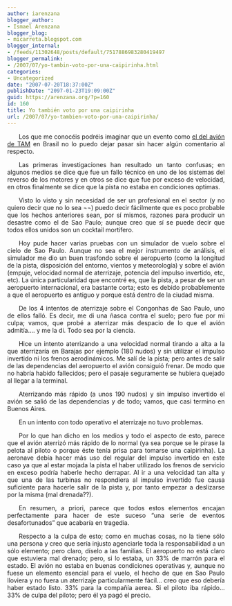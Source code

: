 ```yaml
---
author: iarenzana
blogger_author:
- Ismael Arenzana
blogger_blog:
- micarreta.blogspot.com
blogger_internal:
- /feeds/11302648/posts/default/7517886983280419497
blogger_permalink:
- /2007/07/yo-tambin-voto-por-una-caipirinha.html
categories:
- Uncategorized
date: "2007-07-20T18:37:00Z"
publishDate: "2097-01-23T19:09:00Z"
guid: https://arenzana.org/?p=160
id: 160
title: Yo también voto por una caipirinha
url: /2007/07/yo-tambien-voto-por-una-caipirinha/
---
```

<p style="text-align:justify;text-indent:20pt;">
  Los que me conocéis podréis imaginar que un evento como <a href="http://www.elmundo.es/elmundo/2007/07/18/internacional/1184714515.html">el del avión de TAM</a> en Brasil no lo puedo dejar pasar sin hacer algún comentario al respecto.
</p>

<p style="text-align:justify;text-indent:20pt;">
  Las primeras investigaciones han resultado un tanto confusas; en algunos medios se dice que fue un fallo técnico en uno de los sistemas del reverso de los motores y en otros se dice que fue por exceso de velocidad, en otros finalmente se dice que la pista no estaba en condiciones optimas.
</p>

<p style="text-align:justify;text-indent:20pt;">
  Visto lo visto y sin necesidad de ser un profesional en el sector (y no quiero decir que no lo sea ¬¬) puedo decir fácilmente que es poco probable que los hechos anteriores sean, por sí mismos, razones para producir un desastre como el de Sao Paulo; aunque creo que sí se puede decir que todos ellos unidos son un cocktail mortífero.
</p>

<p style="text-align:justify;text-indent:20pt;">
  Hoy pude hacer varias pruebas con un simulador de vuelo sobre el cielo de Sao Paulo. Aunque no sea el mejor instrumento de análisis, el simulador me dio un buen trasfondo sobre el aeropuerto (como la longitud de la pista, disposición del entorno, vientos y meteorología) y sobre el avión (empuje, velocidad normal de aterrizaje, potencia del impulso invertido, etc, etc). La única particularidad que encontré es, que la pista, a pesar de ser un aeropuerto internacional, era bastante corta; esto es debido probablemente a que el aeropuerto es antiguo y porque está dentro de la ciudad misma.
</p>

<p style="text-align:justify;text-indent:20pt;">
  De los 4 intentos de aterrizaje sobre el Congonhas de Sao Paulo, uno de ellos falló. Es decir, me di una ñasca contra el suelo; pero fue por mi culpa; vamos, que probé a aterrizar más despacio de lo que el avión admitía&#8230;. y me la di. Todo sea por la ciencia.
</p>

<p style="text-align:justify;text-indent:20pt;">
  Hice un intento aterrizando a una velocidad normal tirando a alta a la que aterrizaría en Barajas por ejemplo (180 nudos) y sin utilizar el impulso invertido ni los frenos aerodinámicos. Me salí de la pista; pero antes de salir de las dependencias del aeropuerto el avión consiguió frenar. De modo que no habría habido fallecidos; pero el pasaje seguramente se hubiera quejado al llegar a la terminal.
</p>

<p style="text-align:justify;text-indent:20pt;">
  Aterrizando más rápido (a unos 190 nudos) y sin impulso invertido el avión se salió de las dependencias y de todo; vamos, que casi termino en Buenos Aires.
</p>

<p style="text-align:justify;text-indent:20pt;">
  En un intento con todo operativo el aterrizaje no tuvo problemas.
</p>

<p style="text-align:justify;text-indent:20pt;">
  Por lo que han dicho en los medios y todo el aspecto de esto, parece que el avión aterrizó más rápido de lo normal (ya sea porque se le pirase la pelota al piloto o porque éste tenía prisa para tomarse una caipirinha). La aeronave debía hacer más uso del regular del impulso invertido en este caso ya que al estar mojada la pista el haber utilizado los frenos de servicio en exceso podría haberle hecho derrapar. Al ir a una velocidad tan alta y que una de las turbinas no respondiera al impulso invertido fue causa suficiente para hacerle salir de la pista y, por tanto empezar a deslizarse por la misma (mal drenada??).
</p>

<p style="text-align:justify;text-indent:20pt;">
  En resumen, a priori, parece que todos estos elementos encajan perfectamente para hacer de este suceso &#8220;una serie de eventos desafortunados&#8221; que acabaría en tragedia.
</p>

<p style="text-align:justify;text-indent:20pt;">
  Respecto a la culpa de esto; como en muchas cosas, no la tiene sólo una persona y creo que sería injusto agenciarle toda la responsabilidad a un sólo elemento; pero claro, díselo a las familias. El aeropuerto no está claro que estuviera mal drenado; pero, si lo estaba, un 33% de marrón para el estado. El avión no estaba en buenas condiciones operativas y, aunque no fuese un elemento esencial para el vuelo, el hecho de que en Sao Paulo lloviera y no fuera un aterrizaje particularmente fácil&#8230; creo que eso debería haber estado listo. 33% para la compañía aerea. Si el piloto iba rápido&#8230; 33% de culpa del piloto; pero él ya pagó el precio.
</p>
